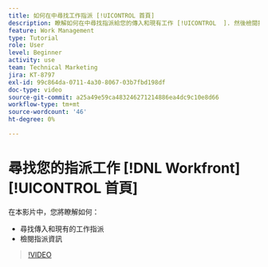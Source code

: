 ```yaml
---
title: 如何在中尋找工作指派 [!UICONTROL 首頁]
description: 瞭解如何在中尋找指派給您的傳入和現有工作 [!UICONTROL  ]. 然後檢閱指派資訊。
feature: Work Management
type: Tutorial
role: User
level: Beginner
activity: use
team: Technical Marketing
jira: KT-8797
exl-id: 99c864da-0711-4a30-8067-03b7fbd198df
doc-type: video
source-git-commit: a25a49e59ca483246271214886ea4dc9c10e8d66
workflow-type: tm+mt
source-wordcount: '46'
ht-degree: 0%

---
```


# 尋找您的指派工作 [!DNL Workfront] [!UICONTROL 首頁]

在本影片中，您將瞭解如何：

* 尋找傳入和現有的工作指派
* 檢閱指派資訊

>[!VIDEO](https://video.tv.adobe.com/v/335098/?quality=12&learn=on)
